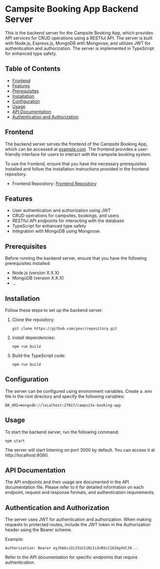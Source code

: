 # Campsite Booking App Backend Server

This is the backend server for the Campsite Booking App, which provides API services for CRUD operations using a RESTful API. The server is built with Node.js, Express.js, MongoDB with Mongoose, and utilizes JWT for authentication and authorization. The server is implemented in TypeScript for enhanced type safety.

## Table of Contents

- [Frontend](#frontend)
- [Features](#features)
- [Prerequisites](#prerequisites)
- [Installation](#installation)
- [Configuration](#configuration)
- [Usage](#usage)
- [API Documentation](#api-documentation)
- [Authentication and Authorization](#authentication-and-authorization)


## Frontend

The backend server serves the frontend of the Campsite Booking App, which can be accessed at [example.com](link-example). The frontend provides a user-friendly interface for users to interact with the campsite booking system.

To use the frontend, ensure that you have the necessary prerequisites installed and follow the installation instructions provided in the frontend repository.

- Frontend Repository: [Frontend Repository](https://github.com/kachunone/campsite-booking-web-frontend.git)

## Features

- User authentication and authorization using JWT
- CRUD operations for campsites, bookings, and users
- RESTful API endpoints for interacting with the database
- TypeScript for enhanced type safety
- Integration with MongoDB using Mongoose

## Prerequisites

Before running the backend server, ensure that you have the following prerequisites installed:

- Node.js (version X.X.X)
- MongoDB (version X.X.X)
- ...

## Installation

Follow these steps to set up the backend server:

1. Clone the repository:

    ```
    git clone https://github.com/your/repository.git
    ```
   
2. Install dependencies:

    ```
    npm run build
    ```
  
3. Build the TypeScript code:

    ```
    npm run build
    ```
  
  
## Configuration

The server can be configured using environment variables. Create a .env file in the root directory and specify the following variables:

  ```
  DB_URI=mongodb://localhost:27017/campsite-booking-app
  ```
## Usage

To start the backend server, run the following command:

  ```
  npm start
  ```
  
The server will start listening on port 3000 by default. You can access it at http://localhost:8080.

## API Documentation
The API endpoints and their usage are documented in the API documentation file. Please refer to it for detailed information on each endpoint, request and response formats, and authentication requirements.

## Authentication and Authorization
The server uses JWT for authentication and authorization. When making requests to protected routes, include the JWT token in the Authorization header using the Bearer scheme.

Example:

  ```
  Authorization: Bearer eyJhbGciOiJIUzI1NiIsInR5cCI6IkpXVCJ9...
  ```
Refer to the API documentation for specific endpoints that require authentication.


